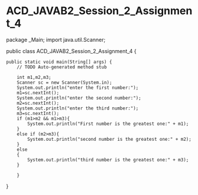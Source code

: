 # ACD_JAVAB2_Session_2_Assignment_4
package _Main;
import java.util.Scanner;

public class ACD_JAVAB2_Session_2_Assignment_4 {

	public static void main(String[] args) {
		// TODO Auto-generated method stub
    
		int m1,m2,m3;
		Scanner sc = new Scanner(System.in);
		System.out.println("enter the first number:");		
		m1=sc.nextInt();
		System.out.println("enter the second number:");		
		m2=sc.nextInt();
		System.out.println("enter the third number:");		
		m3=sc.nextInt();
		if (m1>m2 && m1>m3){
			System.out.println("First number is the greatest one:" + m1);			
		}
		else if (m2>m3){
			System.out.println("second number is the greatest one:" + m2);
		}
		else 
		{
			System.out.println("third number is the greatest one:" + m3);
		}
		
		}
		
}

